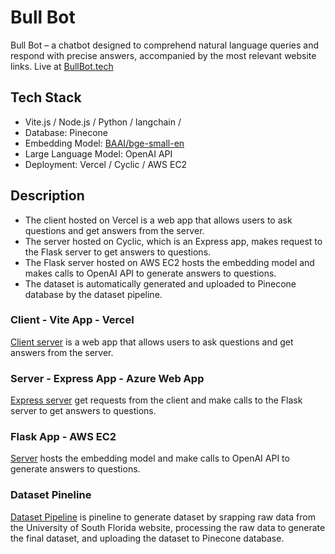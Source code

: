 # Bull Bot
Bull Bot – a chatbot designed to comprehend natural language queries and respond with precise answers, accompanied by the most relevant website links. Live at [BullBot.tech](https://www.bullbot.tech)

## Tech Stack
- Vite.js / Node.js / Python / langchain / 
- Database: Pinecone
- Embedding Model: [BAAI/bge-small-en](https://huggingface.co/BAAI/bge-small-en)
- Large Language Model: OpenAI API
- Deployment: Vercel / Cyclic / AWS EC2

## Description
- The client hosted on Vercel is a web app that allows users to ask questions and get answers from the server.
- The server hosted on Cyclic, which is an Express app, makes request to the Flask server to get answers to questions.
- The Flask server hosted on AWS EC2 hosts the embedding model and makes calls to OpenAI API to generate answers to questions.
- The dataset is automatically generated and uploaded to Pinecone database by the dataset pipeline.
  
### Client - Vite App - Vercel
[Client server](client) is a web app that allows users to ask questions and get answers from the server.

### Server - Express App - Azure Web App
[Express server](server) get requests from the client and make calls to the Flask server to get answers to questions.

### Flask App - AWS EC2 
[Server](flaskServer) hosts the embedding model and make calls to OpenAI API to generate answers to questions.

### Dataset Pineline
[Dataset Pipeline](datasetPipeline) is pineline to generate dataset by srapping raw data from the University of South Florida website, processing the raw data to generate the final dataset, and uploading the dataset to Pinecone database.